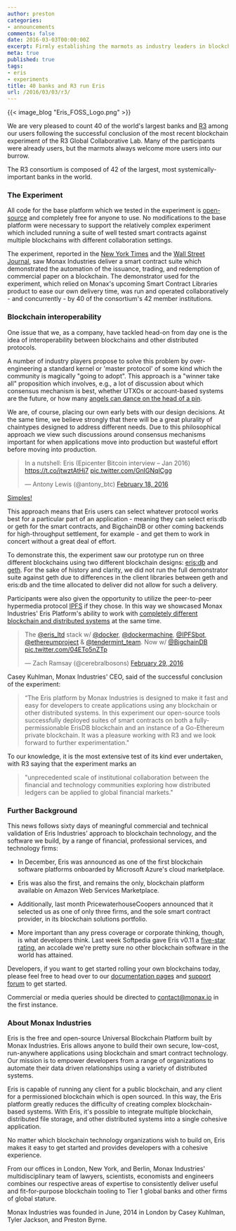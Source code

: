```yaml
---
author: preston
categories:
- announcements
comments: false
date: 2016-03-03T00:00:00Z
excerpt: Firmly establishing the marmots as industry leaders in blockchain tooling.
meta: true
published: true
tags:
- eris
- experiments
title: 40 banks and R3 run Eris
url: /2016/03/03/r3/
---
```


{{< image_blog "Eris_FOSS_Logo.png" >}}

We are very pleased to count 40 of the world's largest banks and [R3](http://r3cev.com/) among our users following the successful conclusion of the most recent blockchain experiment of the R3 Global Collaborative Lab. Many of the participants were already users, but the marmots always welcome more users into our burrow.

The R3 consortium is composed of 42 of the largest, most systemically-important banks in the world.

### The Experiment

All code for the base platform which we tested in the experiment is [open-source](https://github.com/eris-ltd/) and completely free for anyone to use. No modifications to the base platform were necessary to support the relatively complex experiment which included running a suite of well tested smart contracts against multiple blockchains with different collaboration settings.

The experiment, reported in the [New York Times](http://www.nytimes.com/reuters/2016/03/02/business/02reuters-banking-blockchain-bonds.html?partner=IFTTT) and the [Wall Street Journal](http://blogs.wsj.com/cio/2016/03/02/key-blockchain-vendors-cloud-providers-square-off-in-major-test/), saw Monax Industries deliver a smart contract suite which demonstrated the automation of the issuance, trading, and redemption of commercial paper on a blockchain. The demonstrator used for the experiment, which relied on Monax's upcoming Smart Contract Libraries product to ease our own delivery time, was run and operated collaboratively - and concurrently - by 40 of the consortium's 42 member institutions.

### Blockchain interoperability

One issue that we, as a company, have tackled head-on from day one is the idea of interoperability between blockchains and other distributed protocols.

A number of industry players propose to solve this problem by over-engineering a standard kernel or 'master protocol' of some kind which the community is magically "going to adopt". This approach is a "winner take all" proposition which involves, e.g., a lot of discussion about which consensus mechanism is best, whether UTXOs or account-based systems are the future, or how many [angels can dance on the head of a pin](https://en.wikipedia.org/wiki/How_many_angels_can_dance_on_the_head_of_a_pin%3F).

We are, of course, placing our own early bets with our design decisions. At the same time, we believe strongly that there will be a great plurality of chaintypes designed to address different needs. Due to this philosophical approach we view such discussions around consensus mechanisms important for when applications move into production but wasteful effort before moving into production.

<blockquote class="twitter-tweet" data-lang="en"><p lang="en" dir="ltr">In a nutshell: Eris (Epicenter Bitcoin interview – Jan 2016) <a href="https://t.co/jtwztAtHj7">https://t.co/jtwztAtHj7</a> <a href="https://t.co/GnIGNqlCgg">pic.twitter.com/GnIGNqlCgg</a></p>&mdash; Antony Lewis (@antony_btc) <a href="https://twitter.com/antony_btc/status/700307599137177602">February 18, 2016</a></blockquote>
<script async src="//platform.twitter.com/widgets.js" charset="utf-8"></script>

[Simples!](https://www.youtube.com/watch?v=t0AKC3wZdw4)

This approach means that Eris users can select whatever protocol works best for a particular part of an application - meaning they can select eris:db or geth for the smart contracts, and BigchainDB or other coming backends for high-throughput settlement, for example - and get them to work in concert without a great deal of effort.

To demonstrate this, the experiment saw our prototype run on three different blockchains using two different blockchain designs: [eris:db](/platform/db/) and [geth](https://github.com/ethereum/go-ethereum/wiki/geth). For the sake of history and clarity, we did not run the full demonstrator suite against geth due to differences in the client libraries between geth and eris:db and the time allocated to deliver did not allow for such a delivery.

Participants were also given the opportunity to utilize the peer-to-peer hypermedia protocol [IPFS](https://ipfs.io/) if they chose. In this way we showcased Monax Industries' Eris Platform's ability to work with [completely different blockchain and distributed systems](https://github.com/eris-ltd/eris-services) at the same time.

<blockquote class="twitter-tweet" data-lang="en"><p lang="en" dir="ltr">The <a href="https://twitter.com/eris_ltd">@eris_ltd</a> stack w/ <a href="https://twitter.com/docker">@docker</a>, <a href="https://twitter.com/dockermachine">@dockermachine</a>, <a href="https://twitter.com/IPFSbot">@IPFSbot</a>, <a href="https://twitter.com/ethereumproject">@ethereumproject</a> &amp; <a href="https://twitter.com/tendermint_team">@tendermint_team</a>. Now w/ <a href="https://twitter.com/BigchainDB">@BigchainDB</a> <a href="https://t.co/04ETo5nZTp">pic.twitter.com/04ETo5nZTp</a></p>&mdash; Zach Ramsay (@cerebralbosons) <a href="https://twitter.com/cerebralbosons/status/704329255203663872">February 29, 2016</a></blockquote>
<script async src="//platform.twitter.com/widgets.js" charset="utf-8"></script>

Casey Kuhlman, Monax Industries' CEO, said of the successful conclusion of the experiment:

> “The Eris platform by Monax Industries is designed to make it fast and easy for developers to create applications using any blockchain or other distributed systems. In this experiment our open-source tools successfully deployed suites of smart contracts on both a fully-permissionable ErisDB blockchain and an instance of a Go-Ethereum private blockchain. It was a pleasure working with R3 and we look forward to further experimentation."

To our knowledge, it is the most extensive test of its kind ever undertaken, with R3 saying that the experiment marks an

> "unprecedented scale of institutional collaboration between the financial and technology communities exploring how distributed ledgers can be applied to global financial markets."

### Further Background

This news follows sixty days of meaningful commercial and technical validation of Eris Industries' approach to blockchain technology, and the software we build, by a range of financial, professional services, and technology firms:

* In December, Eris was announced as one of the first blockchain software platforms onboarded by Microsoft Azure's cloud marketplace.

* Eris was also the first, and remains the only, blockchain platform available on Amazon Web Services Marketplace.

* Additionally, last month PricewaterhouseCoopers announced that it selected us as one of only three firms, and the sole smart contract provider, in its blockchain solutions portfolio.

* More important than any press coverage or corporate thinking, though, is what developers think. Last week Softpedia gave Eris v0.11 a [five-star rating](http://www.softpedia.com/get/Programming/Other-Programming-Files/Eris.shtml), an accolade we're pretty sure no other blockchain software in the world has attained.

Developers, if you want to get started rolling your own blockchains today, please feel free to head over to our [documentation pages](https://github.com/eris-ltd/) and [support forum](https://support.monax.io) to get started.

Commercial or media queries should be directed to contact@monax.io in the first instance.

### About Monax Industries

Eris is the free and open-source Universal Blockchain Platform built by Monax Industries. Eris allows anyone to build their own secure, low-cost, run-anywhere applications using blockchain and smart contract technology. Our mission is to empower developers from a range of organizations to automate their data driven relationships using a variety of distributed systems.

Eris is capable of running any client for a public blockchain, and any client for a permissioned blockchain which is open sourced. In this way, the Eris platform greatly reduces the difficulty of creating complex blockchain-based systems. With Eris, it's possible to integrate multiple blockchain, distributed file storage, and other distributed systems into a single cohesive application.

No matter which blockchain technology organizations wish to build on, Eris makes it easy to get started and provides developers with a cohesive experience.

From our offices in London, New York, and Berlin, Monax Industries' multidisciplinary team of lawyers, scientists, economists and engineers combines our respective areas of expertise to consistently deliver useful and fit-for-purpose blockchain tooling to Tier 1 global banks and other firms of global stature.

Monax Industries was founded in June, 2014 in London by Casey Kuhlman, Tyler Jackson, and Preston Byrne.
